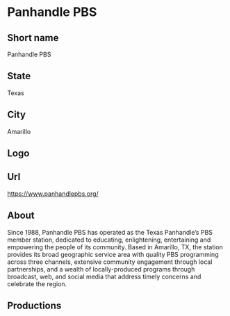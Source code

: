 # Panhandle PBS

## Short name

Panhandle PBS

## State

Texas

## City

Amarillo

## Logo

## Url

https://www.panhandlepbs.org/

## About

Since 1988, Panhandle PBS has operated as the Texas Panhandle’s PBS member station, dedicated to educating, enlightening, entertaining and empowering the people of its community. Based in Amarillo, TX, the station provides its broad geographic service area with quality PBS programming across three channels, extensive community engagement through local partnerships, and a wealth of locally-produced programs through broadcast, web, and social media that address timely concerns and celebrate the region.

## Productions
